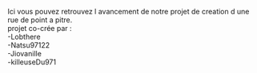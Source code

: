 Ici vous pouvez retrouvez l avancement de notre projet de creation d une rue de point a pitre.<br>
projet co-crée par :<br>-Lobthere<br>-Natsu97122<br>-Jiovanille<br>-killeuseDu971
